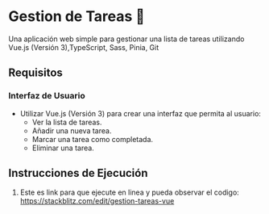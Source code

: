 # Gestion de Tareas 📖

Una aplicación web simple para gestionar una lista de tareas utilizando Vue.js (Versión 3),TypeScript, Sass, Pinia, Git

## Requisitos

### Interfaz de Usuario

- Utilizar Vue.js (Versión 3) para crear una interfaz que permita al usuario:
  - Ver la lista de tareas.
  - Añadir una nueva tarea.
  - Marcar una tarea como completada.
  - Eliminar una tarea.


## Instrucciones de Ejecución

1. Este es link para que ejecute en linea y pueda observar el codigo:
  https://stackblitz.com/edit/gestion-tareas-vue
